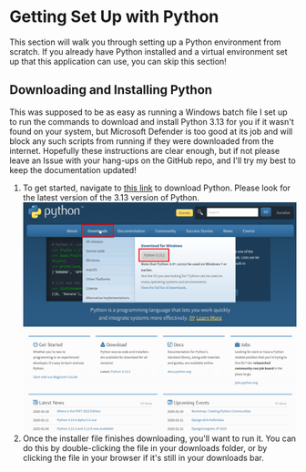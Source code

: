 # Getting Set Up with Python

This section will walk you through setting up a Python environment from scratch.  If you already have Python 
installed and a virtual environment set up that this application can use, you can skip this section!

## Downloading and Installing Python

This was supposed to be as easy as running a Windows batch file I set up to run the commands to download and install
Python 3.13 for you if it wasn't found on your system, but Microsoft Defender is too good at its job and will block any
such scripts from running if they were downloaded from the internet.  Hopefully these instructions are clear enough, 
but if not please leave an Issue with your hang-ups on the GitHub repo, and I'll try my best to keep the documentation
updated!

1. To get started, navigate to [this link](https://www.python.org/) to download Python.  Please look
for the latest version of the 3.13 version of Python.
![Python Download Page](images/PythonSetup/PythonSetup001.png)
2. Once the installer file finishes downloading, you'll want to run it.  You can do this by double-clicking the file in
your downloads folder, or by clicking the file in your browser if it's still in your downloads bar.